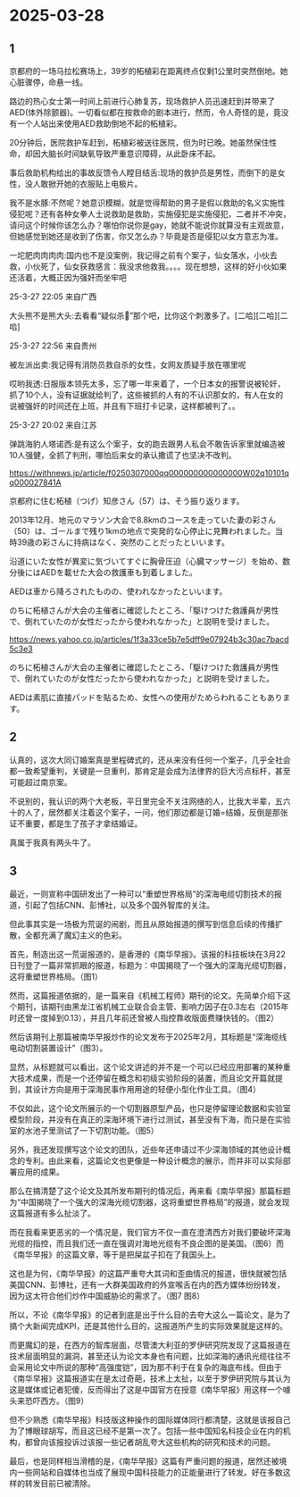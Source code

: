 # 2025-03-28

## 1

京都府的一场马拉松赛场上，39岁的柘植彩在距离终点仅剩1公里时突然倒地。她心脏骤停，命悬一线。

路边的热心女士第一时间上前进行心肺复苏，现场救护人员迅速赶到并带来了AED(体外除颤器)。一切看似都在按救命的剧本进行，然而，令人奇怪的是，竟没有一个人站出来使用AED救助倒地不起的柘植彩。

20分钟后，医院救护车赶到，柘植彩被送往医院，但为时已晚。她虽然保住性命，却因大脑长时间缺氧导致严重意识障碍，从此卧床不起。

事后救助机构给出的事故反馈令人瞠目结舌:现场的救护员是男性，而倒下的是女性，没人敢掀开她的衣服贴上电极片。

我不是水豚:不然呢？她意识模糊，就是觉得帮助的男子是假以救助的名义实施性侵犯呢？还有各种女拳人士说救助是救助，实施侵犯是实施侵犯，二者并不冲突，请问这个时候你该怎么办？哪怕你说你是gay，她就不能说你就算没有主观故意，但她感觉到她还是收到了伤害，你又怎么办？毕竟是否是侵犯以女方意志为准。


一坨肥肉肉肉肉:国内也不是没案例，我记得之前有个案子，仙女落水，小伙去救，小伙死了，仙女获救感言：我没求他救我。。。。现在想想，这样的好小伙如果还活着，大概正因为强奸而坐牢吧

25-3-27 22:05 来自广西

大头熊不是熊大头:去看看“疑似杀👮”那个吧，比你这个刺激多了。[二哈][二哈][二哈]

25-3-27 22:56 来自贵州

被左派出卖:我记得有消防员救自杀的女性，女网友质疑手放在哪里呢


哎哟我透:日服版本领先太多，忘了哪一年来着了，一个日本女的报警说被轮奸，抓了10个人，没有证据就给判了，这些被抓的人有的不认识那女的，有人在女的说被强奸的时间还在上班，并且有下班打卡记录，这样都被判了。。

25-3-27 20:02 来自江苏

弹跳海豹人塔诺西:是有这么个案子，女的跑去跟男人私会不敢告诉家里就编造被10人强健，全抓了判刑，哪怕后来女的承认撒谎了也坚决不改判。


https://withnews.jp/article/f0250307000qq000000000000000W02q10101qq000027841A

京都府に住む柘植（つげ）知彦さん（57）は、そう振り返ります。

2013年12月、地元のマラソン大会で8.8kmのコースを走っていた妻の彩さん（50）は、ゴールまで残り1kmの地点で突発的な心停止に見舞われました。当時39歳の彩さんに持病はなく、突然のことだったといいます。

沿道にいた女性が異変に気づいてすぐに胸骨圧迫（心臓マッサージ）を始め、数分後にはAEDを載せた大会の救護車も到着しました。

AEDは車から降ろされたものの、使われなかったといいます。

のちに柘植さんが大会の主催者に確認したところ、「駆けつけた救護員が男性で、倒れていたのが女性だったから使われなかった」と説明を受けました。


https://news.yahoo.co.jp/articles/1f3a33ce5b7e5dff9e07924b3c30ac7bacd5c3e3

のちに柘植さんが大会の主催者に確認したところ、「駆けつけた救護員が男性で、倒れていたのが女性だったから使われなかった」と説明を受けました。

AEDは素肌に直接パッドを貼るため、女性への使用がためらわれることもあります。

## 2

认真的，这次大同订婚案真是里程碑式的，还从来没有任何一个案子，几乎全社会都一致希望重判，关键是一旦重判，那肯定是会成为法律界的巨大污点标杆，甚至可能超过南京案。

不说别的，我认识的两个大老板，平日里完全不关注网络的人，比我大半辈，五六十的人了，居然都关注着这个案子，一问，他们那边都是订婚=结婚，反倒是那张证不重要，都是生了孩子才拿结婚证。

真属于我真有两头牛了。

## 3

最近，一则宣称中国研发出了一种可以“重塑世界格局”的深海电缆切割技术的报道，引起了包括CNN、彭博社，以及多个国外智库的关注。

但此事其实是一场极为荒诞的闹剧，而且从原始报道的撰写到信息后续的传播扩散，全都充满了魔幻主义的色彩。

首先，制造出这一荒诞报道的，是香港的《南华早报》。该报的科技板块在3月22日刊登了一篇非常抓眼的报道，标题为：中国揭晓了一个强大的深海光缆切割器，这将重塑世界格局。（图1）

然而，这篇报道依据的，是一篇来自《机械工程师》期刊的论文。先简单介绍下这个期刊，该期刊由黑龙江省机械工业联合会主管、影响力因子在0.3左右（2015年时还曾一度掉到0.13），并且几年前还曾被人指控靠收版面费赚快钱的。（图2）

然后该期刊上那篇被南华早报炒作的论文发布于2025年2月，其标题是“深海缆线电动切割装置设计”（图3）。

显然，从标题就可以看出，这个论文讲述的并不是一个可以已经应用部署的某种重大技术成果，而是一个还停留在概念和初级实验阶段的装置，而且论文开篇就提到，其设计方向是用于深海民事作用用途的轻便小型化作业工具。（图4）

不仅如此，这个论文所展示的一个切割器原型产品，也只是停留理论数据和实验室模型阶段，并没有在真正的深海环境下进行过测试，甚至没有下海，而只是在实验室的水池子里测试了一下切割功能。（图5）

另外，我还发现撰写这个论文的团队，近些年还申请过不少深海领域的其他设计概念的专利。由此来看，这篇论文也更像是一种设计概念的展示，而并非可以实际部署应用的成果。

那么在搞清楚了这个论文及其所发布期刊的情况后，再来看《南华早报》那篇标题为“中国揭晓了一个强大的深海光缆切割器，这将重塑世界格局”的报道，就会发现这篇报道有多么扯淡了。

而在我看来更恶劣的一个情况是，我们官方不仅一直在澄清西方对我们要破坏深海光缆的指控，而且我们还一直在强调对海地光缆有不良企图的是美国。（图6）而《南华早报》的这篇文章，等于是把屎盆子扣在了我国头上。

这也是为何，《南华早报》的这篇严重夸大其词和歪曲情况的报道，很快就被包括美国CNN、彭博社，还有一大群美国政府的外宣喉舌在内的西方媒体纷纷转发，因为这太符合他们炒作中国威胁论的需求了。（图7 图8）

所以，不论《南华早报》的记者到底是出于什么目的去夸大这么一篇论文，是为了搞个大新闻完成KPI，还是其他什么目的，这报道所产生的实际效果就是这样的。

而更魔幻的是，在西方的智库层面，尽管澳大利亚的罗伊研究院发现了这篇报道在技术层面明显的漏洞，甚至还认为论文本身也有问题，比如深海的通讯光缆往往不会采用论文中所说的那种“高强度铠”，因为那不利于在复杂的海底布线。但由于《南华早报》这篇报道实在是太过奇葩，技术上太扯，以至于罗伊研究院与其认为这是媒体或记者犯傻，反而得出了这是中国官方在授意《南华早报》用这样一个噱头来恐吓西方。（图9）

但不少熟悉《南华早报》科技版这种操作的国际媒体同行都清楚，这就是该报自己为了博眼球胡写，而且这已经不是第一次了。包括一些中国知名科技企业在内的机构，都曾向该报投诉过该报一些记者胡乱夸大这些机构的研究和技术的问题。

最后，也是同样相当滑稽的是，《南华早报》这篇有严重问题的报道，居然还被境内一些网站和自媒体也当成了展现中国科技能力的正能量进行了转发。好在多数这样的转发目前已被清除。

